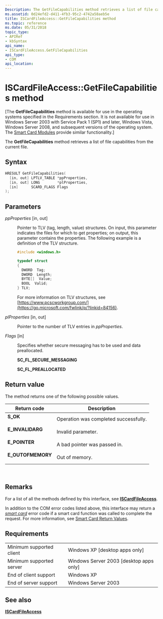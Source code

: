 ```yaml
---
Description: The GetFileCapabilities method retrieves a list of file capabilities from the current file.
ms.assetid: 0d24efd2-d411-4fb3-95c2-4742a58aeb5e
title: ISCardFileAccess::GetFileCapabilities method
ms.topic: reference
ms.date: 05/31/2018
topic_type: 
- APIRef
- kbSyntax
api_name: 
- ISCardFileAccess.GetFileCapabilities
api_type: 
- COM
api_location: 
---
```


# ISCardFileAccess::GetFileCapabilities method

\[The **GetFileCapabilities** method is available for use in the operating systems specified in the Requirements section. It is not available for use in Windows Server 2003 with Service Pack 1 (SP1) and later, Windows Vista, Windows Server 2008, and subsequent versions of the operating system. The [Smart Card Modules](https://msdn.microsoft.com/library/Dd627652(v=VS.85).aspx) provide similar functionality.\]

The **GetFileCapabilities** method retrieves a list of file capabilities from the current file.

## Syntax


```C++
HRESULT GetFileCapabilities(
  [in, out] LPTLV_TABLE *ppProperties,
  [in, out] LONG        *plProperties,
  [in]      SCARD_FLAGS Flags
);
```



## Parameters

<dl> <dt>

*ppProperties* \[in, out\]
</dt> <dd>

Pointer to TLV (tag, length, value) structures. On input, this parameter indicates the files for which to get properties; on output, this parameter contains the properties. The following example is a definition of the TLV structure.


```C++
#include <windows.h>

typedef struct
{
  DWORD  Tag;
  DWORD  Length;
  BYTE[]  Value;
  BOOL  Valid;
} TLV;
```



For more information on TLV structures, see [https://www.pcscworkgroup.com/](https://go.microsoft.com/fwlink/p/?linkid=84156).

</dd> <dt>

*plProperties* \[in, out\]
</dt> <dd>

Pointer to the number of TLV entries in *ppProperties*.

</dd> <dt>

*Flags* \[in\]
</dt> <dd>

Specifies whether secure messaging has to be used and data preallocated.

<dl><span id="SC_FL_SECURE_MESSAGING"></span><span id="sc_fl_secure_messaging"></span><dt>

**SC\_FL\_SECURE\_MESSAGING**
</dt><span id="SC_FL_PREALLOCATED"></span><span id="sc_fl_preallocated"></span><dt>

**SC\_FL\_PREALLOCATED**
</dt> </dl> </dd> </dl>

## Return value

The method returns one of the following possible values.



| Return code                                                                                   | Description                                      |
|-----------------------------------------------------------------------------------------------|--------------------------------------------------|
| <dl> <dt>**S\_OK**</dt> </dl>          | Operation was completed successfully.<br/> |
| <dl> <dt>**E\_INVALIDARG**</dt> </dl>  | Invalid parameter.<br/>                    |
| <dl> <dt>**E\_POINTER**</dt> </dl>     | A bad pointer was passed in.<br/>          |
| <dl> <dt>**E\_OUTOFMEMORY**</dt> </dl> | Out of memory.<br/>                        |



 

## Remarks

For a list of all the methods defined by this interface, see [**ISCardFileAccess**](iscardfileaccess.md).

In addition to the COM error codes listed above, this interface may return a [*smart card*](https://msdn.microsoft.com/library/ms721625(v=VS.85).aspx) error code if a smart card function was called to complete the request. For more information, see [Smart Card Return Values](authentication-return-values.md).

## Requirements



|                                     |                                                      |
|-------------------------------------|------------------------------------------------------|
| Minimum supported client<br/> | Windows XP \[desktop apps only\]<br/>          |
| Minimum supported server<br/> | Windows Server 2003 \[desktop apps only\]<br/> |
| End of client support<br/>    | Windows XP<br/>                                |
| End of server support<br/>    | Windows Server 2003<br/>                       |



## See also

<dl> <dt>

[**ISCardFileAccess**](iscardfileaccess.md)
</dt> </dl>

 

 




